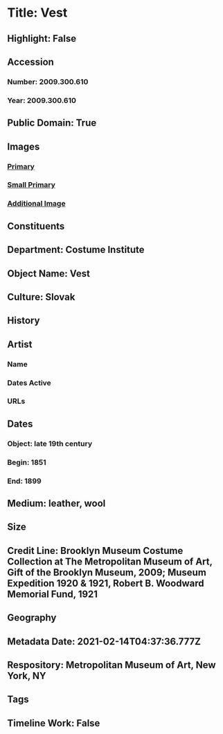 # Title: Vest
## Highlight: False
## Accession
### Number: 2009.300.610
### Year: 2009.300.610
## Public Domain: True
## Images
### [Primary](https://images.metmuseum.org/CRDImages/ci/original/21.227_21.434.288_front_CP4.jpg)
### [Small Primary](https://images.metmuseum.org/CRDImages/ci/web-large/21.227_21.434.288_front_CP4.jpg)
### [Additional Image](https://images.metmuseum.org/CRDImages/ci/original/21.227_21.434.288_back_CP4.jpg)
## Constituents
## Department: Costume Institute
## Object Name: Vest
## Culture: Slovak
## History
## Artist
### Name
### Dates Active
### URLs
## Dates
### Object: late 19th century
### Begin: 1851
### End: 1899
## Medium: leather, wool
## Size
## Credit Line: Brooklyn Museum Costume Collection at The Metropolitan Museum of Art, Gift of the Brooklyn Museum, 2009; Museum Expedition 1920 & 1921, Robert B. Woodward Memorial Fund, 1921
## Geography
## Metadata Date: 2021-02-14T04:37:36.777Z
## Respository: Metropolitan Museum of Art, New York, NY
## Tags
## Timeline Work: False